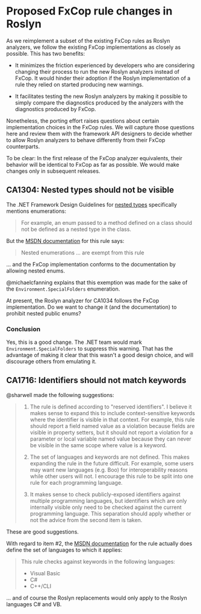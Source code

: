 # Proposed FxCop rule changes in Roslyn

As we reimplement a subset of the existing FxCop rules as Roslyn analyzers, we follow the existing FxCop implementations as closely as possible. This has two benefits:

* It minimizes the friction experienced by developers who are considering changing their process to run the new Roslyn analyzers instead of FxCop. It would hinder their adoption if the Roslyn implementation of a rule they relied on started producing new warnings.

* It facilitates testing the new Roslyn analyzers by making it possible to simply compare the diagnostics produced by the analyzers with the diagnostics produced by FxCop.

Nonetheless, the porting effort raises questions about certain implementation choices in the FxCop rules. We will capture those questions here and review them with the framework API designers to decide whether to allow Roslyn analyzers to behave differently from their FxCop counterparts.

To be clear: In the first release of the FxCop analyzer equivalents, their behavior will be identical to FxCop as far as possible.
We would make changes only in subsequent releases.

## CA1304: Nested types should not be visible

The .NET Framework Design Guidelines for [nested types](https://msdn.microsoft.com/en-us/library/ms229027(v=vs.110).aspx) specifically mentions enumerations:

> For example, an enum passed to a method defined on a class should not be defined as a nested type in the class.

But the [MSDN documentation](https://msdn.microsoft.com/en-us/library/ms182162.aspx) for this rule says:

> Nested enumerations ... are exempt from this rule

... and the FxCop implementation conforms to the documentation by allowing nested enums.

@michaelcfanning explains that this exemption was made for the sake of the `Environment.SpecialFolders` enumeration.

At present, the Roslyn analyzer for CA1034 follows the FxCop implementation. Do we want to change it (and the documentation) to prohibit nested public enums?

### Conclusion

Yes, this is a good change. The .NET team would mark `Environment.SpecialFolders` to suppress this warning.
That has the advantage of making it clear that this wasn't a good design choice,
and will discourage others from emulating it.

## CA1716: Identifiers should not match keywords

@sharwell made the following suggestions:

> 1. The rule is defined according to "reserved identifiers". I believe it makes sense to expand this to include context-sensitive keywords where the identifier is visible in that context. For example, this rule should report a field named value as a violation because fields are visible in property setters, but it should not report a violation for a parameter or local variable named value because they can never be visible in the same scope where value is a keyword.
>
> 2. The set of languages and keywords are not defined. This makes expanding the rule in the future difficult. For example, some users may want new languages (e.g. Boo) for interoperability reasons while other users will not. I encourage this rule to be split into one rule for each programming language.
>
> 3. It makes sense to check publicly-exposed identifiers against multiple programming languages, but identifiers which are only internally visible only need to be checked against the current programming language. This separation should apply whether or not the advice from the second item is taken.

These are good suggestions.

With regard to item #2, the [MSDN documentation](https://msdn.microsoft.com/en-us/library/ms182248.aspx) for the rule actually does define the set of languages to which it applies:

> This rule checks against keywords in the following languages:
>
> * Visual Basic
> * C#
> * C++/CLI

... and of course the Roslyn replacements would only apply to the Roslyn languages C# and VB.
